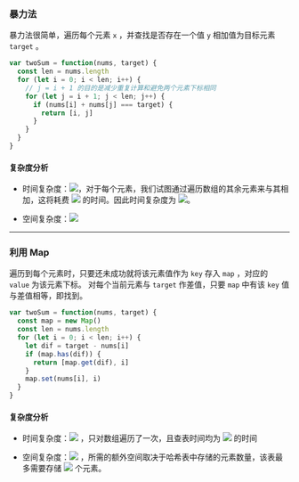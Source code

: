 ### 暴力法
暴力法很简单，遍历每个元素 `x` ，并查找是否存在一个值 `y` 相加值为目标元素 `target` 。

```javascript
var twoSum = function(nums, target) {
  const len = nums.length
  for (let i = 0; i < len; i++) {
    // j = i + 1 的目的是减少重复计算和避免两个元素下标相同
    for (let j = i + 1; j < len; j++) {
      if (nums[i] + nums[j] === target) {
        return [i, j]
      }
    }
  }
}
```

#### 复杂度分析

- 时间复杂度：![](https://cdn.nlark.com/yuque/__latex/9f84a66d88d24c3b1bc91df5b5346a13.svg#card=math&code=O%28n%5E2%29&height=23&width=43)，对于每个元素，我们试图通过遍历数组的其余元素来与其相加，这将耗费 ![](https://cdn.nlark.com/yuque/__latex/7ba55e7c64a9405a0b39a1107e90ca94.svg#card=math&code=O%28n%29&height=20&width=36) 的时间。因此时间复杂度为 ![](https://cdn.nlark.com/yuque/__latex/9f84a66d88d24c3b1bc91df5b5346a13.svg#card=math&code=O%28n%5E2%29&height=23&width=43)。

- 空间复杂度：![](https://cdn.nlark.com/yuque/__latex/5e079a28737d5dd019a3b8f6133ee55e.svg#card=math&code=O%281%29&height=20&width=34)

---

### 利用 Map
遍历到每个元素时，只要还未成功就将该元素值作为 `key` 存入 `map` ，对应的 `value` 为该元素下标。
对每个当前元素与 `target` 作差值，只要 `map` 中有该 `key` 值与差值相等，即找到。

```javascript
var twoSum = function(nums, target) {
  const map = new Map()
  const len = nums.length
  for (let i = 0; i < len; i++) {
    let dif = target - nums[i]
    if (map.has(dif)) {
      return [map.get(dif), i]
    }
    map.set(nums[i], i)
  }
}
```

#### 复杂度分析
- 时间复杂度：![](https://cdn.nlark.com/yuque/__latex/7ba55e7c64a9405a0b39a1107e90ca94.svg#card=math&code=O%28n%29&height=20&width=36) ，只对数组遍历了一次，且查表时间均为 ![](https://cdn.nlark.com/yuque/__latex/5e079a28737d5dd019a3b8f6133ee55e.svg#card=math&code=O%281%29&height=20&width=34) 的时间

- 空间复杂度：![](https://cdn.nlark.com/yuque/__latex/7ba55e7c64a9405a0b39a1107e90ca94.svg#card=math&code=O%28n%29&height=20&width=36) ，所需的额外空间取决于哈希表中存储的元素数量，该表最多需要存储 ![](https://cdn.nlark.com/yuque/__latex/7b8b965ad4bca0e41ab51de7b31363a1.svg#card=math&code=n&height=12&width=10) 个元素。
